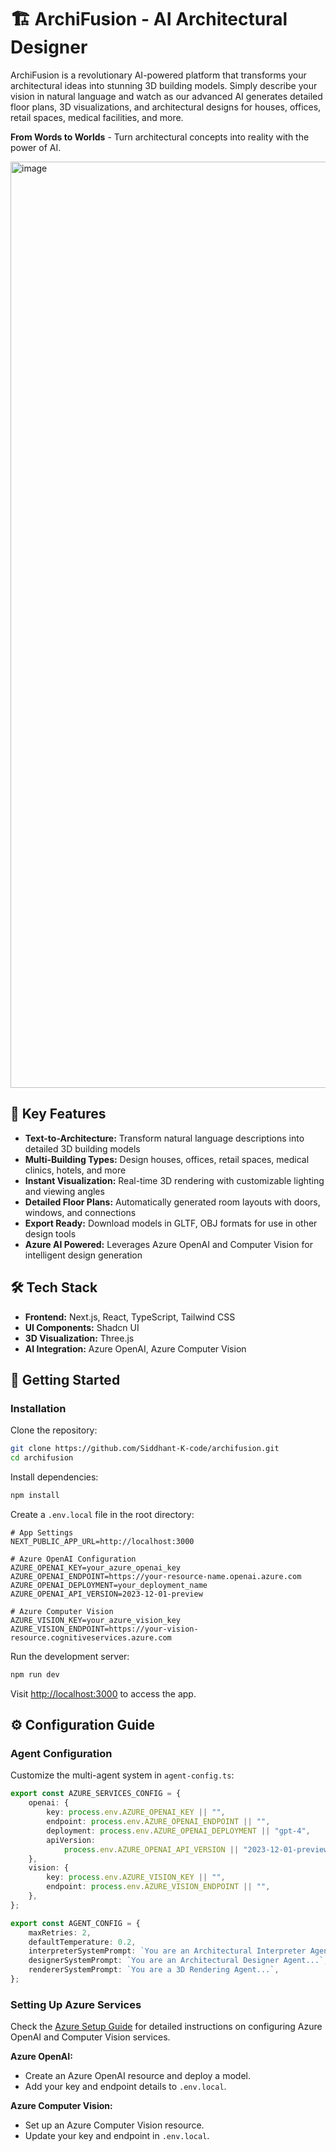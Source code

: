 # 🏗️ ArchiFusion - AI Architectural Designer

ArchiFusion is a revolutionary AI-powered platform that transforms your architectural ideas into stunning 3D building models. Simply describe your vision in natural language and watch as our advanced AI generates detailed floor plans, 3D visualizations, and architectural designs for houses, offices, retail spaces, medical facilities, and more.

**From Words to Worlds** - Turn architectural concepts into reality with the power of AI.

<img width="1482" alt="image" src="https://github.com/user-attachments/assets/404bea95-05fa-4afb-bf51-e7d6650199f7" />

## 🚀 Key Features

- **Text-to-Architecture:** Transform natural language descriptions into detailed 3D building models
- **Multi-Building Types:** Design houses, offices, retail spaces, medical clinics, hotels, and more
- **Instant Visualization:** Real-time 3D rendering with customizable lighting and viewing angles
- **Detailed Floor Plans:** Automatically generated room layouts with doors, windows, and connections
- **Export Ready:** Download models in GLTF, OBJ formats for use in other design tools
- **Azure AI Powered:** Leverages Azure OpenAI and Computer Vision for intelligent design generation

## 🛠 Tech Stack

- **Frontend:** Next.js, React, TypeScript, Tailwind CSS
- **UI Components:** Shadcn UI
- **3D Visualization:** Three.js
- **AI Integration:** Azure OpenAI, Azure Computer Vision

## 🚀 Getting Started

### Installation

Clone the repository:

```bash
git clone https://github.com/Siddhant-K-code/archifusion.git
cd archifusion
```

Install dependencies:

```bash
npm install
```

Create a `.env.local` file in the root directory:

```env
# App Settings
NEXT_PUBLIC_APP_URL=http://localhost:3000

# Azure OpenAI Configuration
AZURE_OPENAI_KEY=your_azure_openai_key
AZURE_OPENAI_ENDPOINT=https://your-resource-name.openai.azure.com
AZURE_OPENAI_DEPLOYMENT=your_deployment_name
AZURE_OPENAI_API_VERSION=2023-12-01-preview

# Azure Computer Vision
AZURE_VISION_KEY=your_azure_vision_key
AZURE_VISION_ENDPOINT=https://your-vision-resource.cognitiveservices.azure.com
```

Run the development server:

```bash
npm run dev
```

Visit [http://localhost:3000](http://localhost:3000) to access the app.

## ⚙️ Configuration Guide

### Agent Configuration

Customize the multi-agent system in `agent-config.ts`:

```ts
export const AZURE_SERVICES_CONFIG = {
    openai: {
        key: process.env.AZURE_OPENAI_KEY || "",
        endpoint: process.env.AZURE_OPENAI_ENDPOINT || "",
        deployment: process.env.AZURE_OPENAI_DEPLOYMENT || "gpt-4",
        apiVersion:
            process.env.AZURE_OPENAI_API_VERSION || "2023-12-01-preview",
    },
    vision: {
        key: process.env.AZURE_VISION_KEY || "",
        endpoint: process.env.AZURE_VISION_ENDPOINT || "",
    },
};

export const AGENT_CONFIG = {
    maxRetries: 2,
    defaultTemperature: 0.2,
    interpreterSystemPrompt: `You are an Architectural Interpreter Agent...`,
    designerSystemPrompt: `You are an Architectural Designer Agent...`,
    rendererSystemPrompt: `You are a 3D Rendering Agent...`,
};
```

### Setting Up Azure Services

Check the [Azure Setup Guide](README_SETUP.md) for detailed instructions on configuring Azure OpenAI and Computer Vision services.

**Azure OpenAI:**

-   Create an Azure OpenAI resource and deploy a model.
-   Add your key and endpoint details to `.env.local`.

**Azure Computer Vision:**

-   Set up an Azure Computer Vision resource.
-   Update your key and endpoint in `.env.local`.
